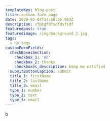 ```yaml
---
templateKey: blog-post
title: custom form page
date: 2020-03-04T14:58:35.954Z
description: cfptgfdfsdfdsfsdf
featuredpost: true
featuredimage: /img/background_2.jpg
tags:
  - no tags
customFormFields:
  checkBoxesSection:
    checkbox_1: 'no'
    checkbox_2: thanks
    checkboxes_description: keep me notified
  submitButtonCaption: submit
  title_1: firstName
  title_2: lastName
  title_3: email
  type_1: number
  type_2: text
  type_3: email
---
```

b
